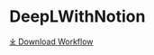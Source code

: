 # DeepLWithNotion

<a href='https://github.com/kentoak/deepLAlfred/releases/tag/version1.1'>⤓ Download Workflow</a>
